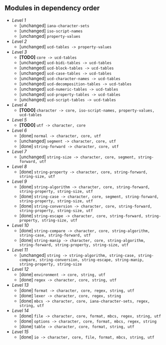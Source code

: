 ## Modules in dependency order ##

* _Level 1_
    * [unchanged] `iana-character-sets`
    * [unchanged] `iso-script-names`
    * [unchanged] `property-values`
* _Level 2_
    * [unchanged] `ucd-tables -> property-values`
* _Level 3_
    * **[TODO]** `core -> ucd-tables`
    * [unchanged] `ucd-bidi-tables -> ucd-tables`
    * [unchanged] `ucd-block-tables -> ucd-tables`
    * [unchanged] `ucd-case-tables -> ucd-tables`
    * [unchanged] `ucd-character-names -> ucd-tables`
    * [unchanged] `ucd-decomposition-tables -> ucd-tables`
    * [unchanged] `ucd-numeric-tables -> ucd-tables`
    * [unchanged] `ucd-property-tables -> ucd-tables`
    * [unchanged] `ucd-script-tables -> ucd-tables`
* _Level 4_
    * **[TODO]** `character -> core, iso-script-names, property-values, ucd-tables`
* _Level 5_
    * **[TODO]** `utf -> character, core`
* _Level 6_
    * [done] `normal -> character, core, utf`
    * [unchanged] `segment -> character, core, utf`
    * [done] `string-forward -> character, core, utf`
* _Level 7_
    * [unchanged] `string-size -> character, core, segment, string-forward, utf`
* _Level 8_
    * [done] `string-property -> character, core, string-forward, string-size, utf`
* _Level 9_
    * [done] `string-algorithm -> character, core, string-forward, string-property, string-size, utf`
    * [done] `string-case -> character, core, segment, string-forward, string-property, string-size, utf`
    * [done] `string-conversion -> character, core, string-forward, string-property, string-size, utf`
    * [done] `string-escape -> character, core, string-forward, string-property, string-size, utf`
* _Level 10_
    * [done] `string-compare -> character, core, string-algorithm, string-case, string-forward, utf`
    * [done] `string-manip -> character, core, string-algorithm, string-forward, string-property, string-size, utf`
* _Level 11_
    * [unchanged] `string -> string-algorithm, string-case, string-compare, string-conversion, string-escape, string-manip, string-property, string-size`
* _Level 12_
    * [done] `environment -> core, string, utf`
    * [done] `regex -> character, core, string, utf`
* _Level 13_
    * [done] `format -> character, core, regex, string, utf`
    * [done] `lexer -> character, core, regex, string`
    * [done] `mbcs -> character, core, iana-character-sets, regex, string, utf`
* _Level 14_
    * [done] `file -> character, core, format, mbcs, regex, string, utf`
    * [done] `options -> character, core, format, mbcs, regex, string`
    * [done] `table -> character, core, format, string, utf`
* _Level 15_
    * [done] `io -> character, core, file, format, mbcs, string, utf`
